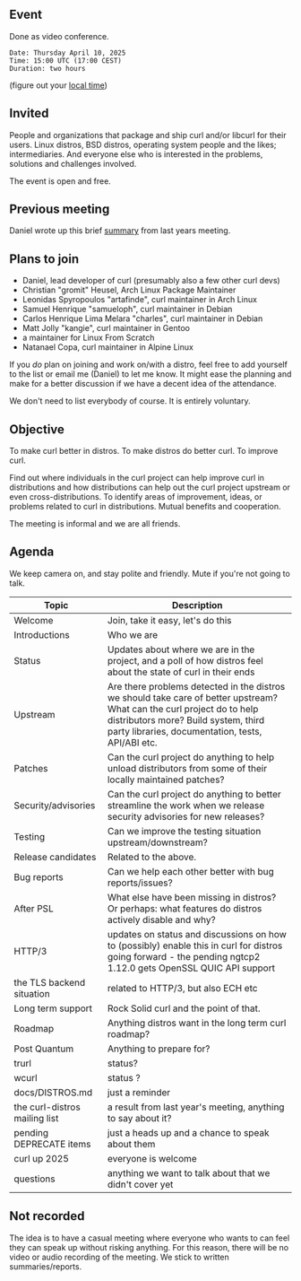 ## Event

Done as video conference.

    Date: Thursday April 10, 2025
    Time: 15:00 UTC (17:00 CEST)
    Duration: two hours

(figure out your [local time](https://www.timeanddate.com/worldclock/fixedtime.html?msg=curl+distro+discussion+2025&iso=20250410T17&p1=239&ah=2))

## Invited

People and organizations that package and ship curl and/or libcurl for their users. Linux distros, BSD distros, operating system people and the likes; intermediaries. And everyone else who is interested in the problems, solutions and challenges involved.

The event is open and free.

## Previous meeting

Daniel wrote up this brief [summary](https://daniel.haxx.se/blog/2024/03/25/curl-distro-report/) from last years meeting.

## Plans to join

- Daniel, lead developer of curl (presumably also a few other curl devs)
- Christian "gromit" Heusel, Arch Linux Package Maintainer
- Leonidas Spyropoulos "artafinde", curl maintainer in Arch Linux
- Samuel Henrique "samueloph", curl maintainer in Debian
- Carlos Henrique Lima Melara "charles", curl maintainer in Debian
- Matt Jolly "kangie", curl maintainer in Gentoo
- a maintainer for Linux From Scratch
- Natanael Copa, curl maintainer in Alpine Linux

If you *do* plan on joining and work on/with a distro, feel free to add yourself to the list or email me (Daniel) to let me know. It might ease the planning and make for a better discussion if we have a decent idea of the attendance.

We don't need to list everybody of course. It is entirely voluntary.

## Objective

To make curl better in distros. To make distros do better curl. To improve curl.

Find out where individuals in the curl project can help improve curl in distributions and how distributions can help out the curl project upstream or even cross-distributions. To identify areas of improvement, ideas, or problems related to curl in distributions. Mutual benefits and cooperation.

The meeting is informal and we are all friends. 

## Agenda

We keep camera on, and stay polite and friendly. Mute if you're not going to talk.

|Topic|Description|
|------|------|
|Welcome | Join, take it easy, let's do this |
|Introductions| Who we are |
|Status| Updates about where we are in the project, and a poll of how distros feel about the state of curl in their ends |
|Upstream| Are there problems detected in the distros we should take care of better upstream? What can the curl project do to help distributors more? Build system, third party libraries, documentation, tests, API/ABI etc.
|Patches| Can the curl project do anything to help unload distributors from some of their locally maintained patches? |
|Security/advisories| Can the curl project do anything to better streamline the work when we release security advisories for new releases? |
|Testing | Can we improve the testing situation upstream/downstream?
|Release candidates| Related to the above. |
|Bug reports| Can we help each other better with bug reports/issues? |
|After PSL | What else have been missing in distros? Or perhaps: what features do distros actively disable and why? |
| HTTP/3 | updates on status and discussions on how to (possibly) enable this in curl for distros going forward - the pending ngtcp2 1.12.0 gets OpenSSL QUIC API support |
| the TLS backend situation | related to HTTP/3, but also ECH etc |
| Long term support | Rock Solid curl and the point of that.
| Roadmap | Anything distros want in the long term curl roadmap? |
| Post Quantum | Anything to prepare for? |
| trurl | status? |
| wcurl | status ? |
| docs/DISTROS.md | just a reminder |
| the curl-distros mailing list | a result from last year's meeting, anything to say about it? |
| pending DEPRECATE items | just a heads up and a chance to speak about them |
| curl up 2025 | everyone is welcome
| questions | anything we want to talk about that we didn't cover yet

## Not recorded

The idea is to have a casual meeting where everyone who wants to can feel they can speak up without risking anything. For this reason, there will be no video or audio recording of the meeting. We stick to written summaries/reports.
